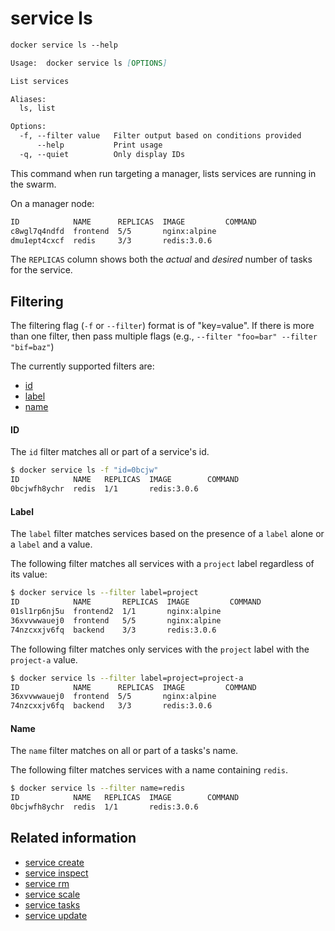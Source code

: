 <!--[metadata]>
+++
title = "service ls"
description = "The service ls command description and usage"
keywords = ["service, ls"]
advisory = "rc"
[menu.main]
parent = "smn_cli"
+++
<![end-metadata]-->

# service ls

```Markdown
docker service ls --help

Usage:	docker service ls [OPTIONS]

List services

Aliases:
  ls, list

Options:
  -f, --filter value   Filter output based on conditions provided
      --help           Print usage
  -q, --quiet          Only display IDs
```

This command when run targeting a manager, lists services are running in the
swarm.

On a manager node:
```bash
ID            NAME      REPLICAS  IMAGE         COMMAND
c8wgl7q4ndfd  frontend  5/5       nginx:alpine
dmu1ept4cxcf  redis     3/3       redis:3.0.6
```

The `REPLICAS` column shows both the *actual* and *desired* number of tasks for
the service.


## Filtering

The filtering flag (`-f` or `--filter`) format is of "key=value". If there is more
than one filter, then pass multiple flags (e.g., `--filter "foo=bar" --filter "bif=baz"`)

The currently supported filters are:

* [id](#id)
* [label](#label)
* [name](#name)

#### ID

The `id` filter matches all or part of a service's id.

```bash
$ docker service ls -f "id=0bcjw"
ID            NAME   REPLICAS  IMAGE        COMMAND
0bcjwfh8ychr  redis  1/1       redis:3.0.6
```

#### Label

The `label` filter matches services based on the presence of a `label` alone or
a `label` and a value.

The following filter matches all services with a `project` label regardless of
its value:

```bash
$ docker service ls --filter label=project
ID            NAME       REPLICAS  IMAGE         COMMAND
01sl1rp6nj5u  frontend2  1/1       nginx:alpine
36xvvwwauej0  frontend   5/5       nginx:alpine
74nzcxxjv6fq  backend    3/3       redis:3.0.6
```

The following filter matches only services with the `project` label with the
`project-a` value.

```bash
$ docker service ls --filter label=project=project-a
ID            NAME      REPLICAS  IMAGE         COMMAND
36xvvwwauej0  frontend  5/5       nginx:alpine
74nzcxxjv6fq  backend   3/3       redis:3.0.6
```


#### Name

The `name` filter matches on all or part of a tasks's name.

The following filter matches services with a name containing `redis`.

```bash
$ docker service ls --filter name=redis
ID            NAME   REPLICAS  IMAGE        COMMAND
0bcjwfh8ychr  redis  1/1       redis:3.0.6
```

## Related information

* [service create](service_create.md)
* [service inspect](service_inspect.md)
* [service rm](service_rm.md)
* [service scale](service_scale.md)
* [service tasks](service_tasks.md)
* [service update](service_update.md)
